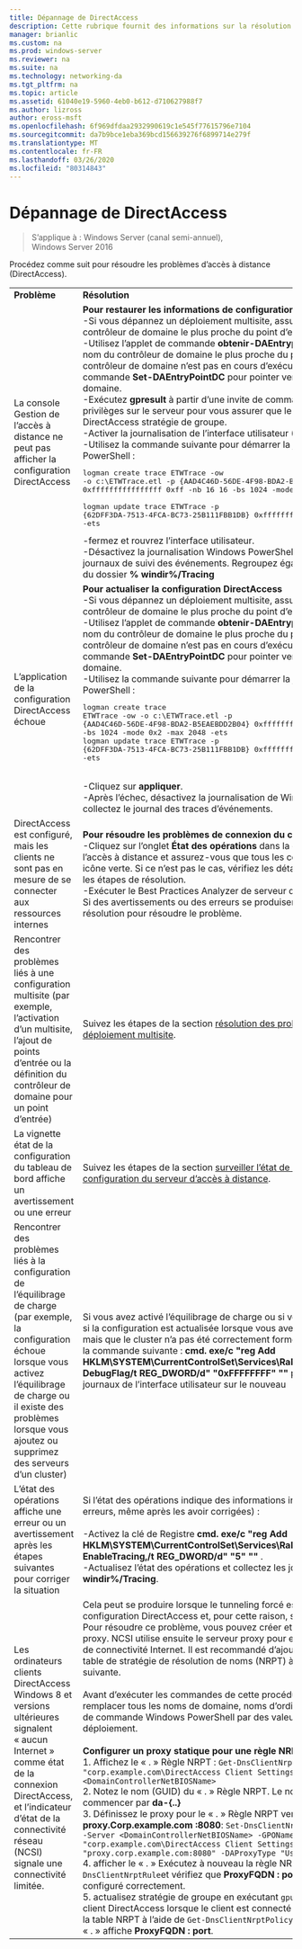 ```yaml
---
title: Dépannage de DirectAccess
description: Cette rubrique fournit des informations sur la résolution des problèmes de déploiement de DirectAccess dans Windows Server 2016.
manager: brianlic
ms.custom: na
ms.prod: windows-server
ms.reviewer: na
ms.suite: na
ms.technology: networking-da
ms.tgt_pltfrm: na
ms.topic: article
ms.assetid: 61040e19-5960-4eb0-b612-d710627988f7
ms.author: lizross
author: eross-msft
ms.openlocfilehash: 6f969dfdaa2932990619c1e545f77615796e7104
ms.sourcegitcommit: da7b9bce1eba369bcd156639276f6899714e279f
ms.translationtype: MT
ms.contentlocale: fr-FR
ms.lasthandoff: 03/26/2020
ms.locfileid: "80314843"
---
```

# <a name="troubleshooting-directaccess"></a>Dépannage de DirectAccess

>S’applique à : Windows Server (canal semi-annuel), Windows Server 2016

Procédez comme suit pour résoudre les problèmes d’accès à distance (DirectAccess).  
  
|||  
|-|-|  
|**Problème**|**Résolution**|  
|La console Gestion de l’accès à distance ne peut pas afficher la configuration DirectAccess|**Pour restaurer les informations de configuration manquantes**<br />-Si vous dépannez un déploiement multisite, assurez-vous que le contrôleur de domaine le plus proche du point d’entrée est disponible.<br />-Utilisez l’applet de commande **obtenir-DAEntrypointDC** pour récupérer le nom du contrôleur de domaine le plus proche du point d’entrée. Si le contrôleur de domaine n’est pas en cours d’exécution, utilisez l’applet de commande **Set-DAEntryPointDC** pour pointer vers un autre contrôleur de domaine.<br />-Exécutez **gpresult** à partir d’une invite de commandes avec élévation de privilèges sur le serveur pour vous assurer que le serveur obtient les objets DirectAccess stratégie de groupe.<br />-Activer la journalisation de l’interface utilisateur (IU).<br />-Utilisez la commande suivante pour démarrer la journalisation Windows PowerShell :<pre>logman create trace ETWTrace -ow -o c:\ETWTrace.etl -p {AAD4C46D-56DE-4F98-BDA2-B5EAEBDD2B04} 0xffffffffffffffff 0xff -nb 16 16 -bs 1024 -mode 0x2 -max 2048 -ets <br />logman update trace ETWTrace -p {62DFF3DA-7513-4FCA-BC73-25B111FBB1DB} 0xffffffffffffffff 0xff -ets</pre><repro>-fermez et rouvrez l’interface utilisateur.<br />-Désactivez la journalisation Windows PowerShell. Collectez les fichiers journaux de suivi des événements. Regroupez également tous les journaux du dossier **% windir%/Tracing**|  
|L’application de la configuration DirectAccess échoue|**Pour actualiser la configuration DirectAccess**<br />-Si vous dépannez un déploiement multisite, assurez-vous que le contrôleur de domaine le plus proche du point d’entrée est disponible.<br />-Utilisez l’applet de commande **obtenir-DAEntrypointDC** pour récupérer le nom du contrôleur de domaine le plus proche du point d’entrée. Si le contrôleur de domaine n’est pas en cours d’exécution, utilisez l’applet de commande **Set-DAEntryPointDC** pour pointer vers un autre contrôleur de domaine.<br />-Utilisez la commande suivante pour démarrer la journalisation Windows PowerShell :<br /><pre>logman create trace ETWTrace -ow -o c:\ETWTrace.etl -p {AAD4C46D-56DE-4F98-BDA2-B5EAEBDD2B04} 0xffffffffffffffff 0xff -nb 16 16 -bs 1024 -mode 0x2 -max 2048 -ets<br />logman update trace ETWTrace -p {62DFF3DA-7513-4FCA-BC73-25B111FBB1DB} 0xffffffffffffffff 0xff -ets</pre>    <repro><br />-Cliquez sur **appliquer**.<br />-Après l’échec, désactivez la journalisation de Windows PowerShell et collectez le journal des traces d’événements.|  
|DirectAccess est configuré, mais les clients ne sont pas en mesure de se connecter aux ressources internes|**Pour résoudre les problèmes de connexion du client**<br />-Cliquez sur l’onglet **État des opérations** dans la console de gestion de l’accès à distance et assurez-vous que tous les composants affichent une icône verte. Si ce n’est pas le cas, vérifiez les détails de l’erreur et suivez les étapes de résolution.<br />-Exécuter le Best Practices Analyzer de serveur d’accès à distance (BPA). Si des avertissements ou des erreurs se produisent, suivez les étapes de résolution pour résoudre le problème.|  
|Rencontrer des problèmes liés à une configuration multisite (par exemple, l’activation d’un multisite, l’ajout de points d’entrée ou la définition du contrôleur de domaine pour un point d’entrée)|Suivez les étapes de la section [résolution des problèmes liés à un déploiement multisite](https://technet.microsoft.com/library/jj554657(v=ws.11).aspx).|  
|La vignette état de la configuration du tableau de bord affiche un avertissement ou une erreur|Suivez les étapes de la section [surveiller l’état de distribution de la configuration du serveur d’accès à distance](https://technet.microsoft.com/library/jj574221(v=ws.11).aspx).|  
|Rencontrer des problèmes liés à la configuration de l’équilibrage de charge (par exemple, la configuration échoue lorsque vous activez l’équilibrage de charge ou il existe des problèmes lorsque vous ajoutez ou supprimez des serveurs d’un cluster)|Si vous avez activé l’équilibrage de charge ou si vous ajoutez un nœud, et si la configuration est actualisée lorsque vous avez cliqué sur **appliquer**, mais que le cluster n’a pas été correctement formé sur le serveur, exécutez la commande suivante : **cmd. exe/c "reg Add HKLM\SYSTEM\CurrentControlSet\Services\RaMgmtSvc\Parameters/f/v DebugFlag/t REG_DWORD/d" "0xFFFFFFFF" ""** pour collecter les journaux de l’interface utilisateur sur le nouveau|  
|L’état des opérations affiche une erreur ou un avertissement après les étapes suivantes pour corriger la situation|Si l’état des opérations indique des informations incorrectes (telles que des erreurs, même après les avoir corrigées) :<br /><br />-Activez la clé de Registre **cmd. exe/c "reg Add HKLM\SYSTEM\CurrentControlSet\Services\RaMgmtSvc\Parameters/f/V EnableTracing,/t REG_DWORD/d" "5" ""** .<br />-Actualisez l’état des opérations et collectez les journaux à partir de **% windir%/Tracing**.|  
|Les ordinateurs clients DirectAccess Windows 8 et versions ultérieures signalent « aucun Internet » comme état de la connexion DirectAccess, et l’indicateur d’état de la connectivité réseau (NCSI) signale une connectivité limitée.|Cela peut se produire lorsque le tunneling forcé est activé dans la configuration DirectAccess et, pour cette raison, seul IPHTTPS est utilisé. Pour résoudre ce problème, vous pouvez créer et configurer un serveur proxy. NCSI utilise ensuite le serveur proxy pour effectuer des vérifications de connectivité Internet. Il est recommandé d’ajouter un proxy statique à la table de stratégie de résolution de noms (NRPT) à l’aide de la procédure suivante.<br /><br />Avant d’exécuter les commandes de cette procédure, assurez-vous de remplacer tous les noms de domaine, noms d’ordinateur et autres variables de commande Windows PowerShell par des valeurs appropriées pour votre déploiement.<br /><br />**Configurer un proxy statique pour une règle NRPT**<br />1. Affichez le « . » Règle NRPT : `Get-DnsClientNrptRule -GpoName "corp.example.com\DirectAccess Client Settings" -Server <DomainControllerNetBIOSName>`<br />2. Notez le nom (GUID) du « . » Règle NRPT. Le nom (GUID) doit commencer par **da-{..}**<br />3. Définissez le proxy pour le « . » Règle NRPT vers **proxy.Corp.example.com :8080**: `Set-DnsClientNrptRule -Name "DA-{..}" -Server <DomainControllerNetBIOSName> -GPOName "corp.example.com\DirectAccess Client Settings" -DAProxyServerName "proxy.corp.example.com:8080" -DAProxyType "UseProxyName"`<br />4. afficher le « . » Exécutez à nouveau la règle NRPT en exécutant `Get-DnsClientNrptRule`et vérifiez que **ProxyFQDN : port** est maintenant configuré correctement.<br />5. actualisez stratégie de groupe en exécutant `gpupdate /force` sur un client DirectAccess lorsque le client est connecté en interne, puis affichez la table NRPT à l’aide de `Get-DnsClientNrptPolicy` et vérifiez que la règle « . » affiche **ProxyFQDN : port**.|  
  



